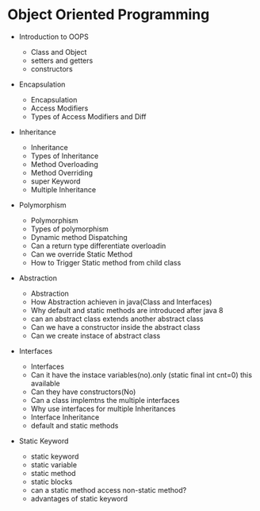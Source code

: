 # Object Oriented Programming

- Introduction to OOPS
  - Class and Object
  - setters and getters
  - constructors
  
- Encapsulation
  - Encapsulation
  - Access Modifiers
  - Types of Access Modifiers and Diff
  
- Inheritance
  - Inheritance
  - Types of Inheritance
  - Method Overloading
  - Method Overriding
  - super Keyword
  - Multiple Inheritance

- Polymorphism
  - Polymorphism
  - Types of polymorphism
  - Dynamic method Dispatching
  - Can a return type differentiate overloadin
  - Can we override Static Method
  - How to Trigger Static method from child class

- Abstraction
  - Abstraction
  - How Abstraction achieven in java(Class and Interfaces)
  - Why default and static methods are introduced after java 8
  - can an abstract class extends another abstract class
  - Can we have a constructor inside the abstract class
  - Can we create instace of abstract class

- Interfaces
  - Interfaces
  - Can it have the instace variables(no).only (static final int cnt=0) this available 
  - Can they have constructors(No)
  - Can a class implemtns the multiple interfaces
  - Why use interfaces for multiple Inheritances
  - Interface Inheritance
  - default and static methods

- Static Keyword
  - static keyword
  - static variable
  - static method
  - static blocks
  - can a static method access non-static method?
  - advantages of static keyword
  

